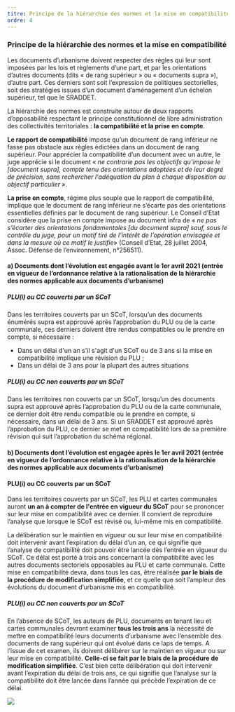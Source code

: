 ```yaml
---
titre: Principe de la hiérarchie des normes et la mise en compatibilité
ordre: 4
---
```


### Principe de la hiérarchie des normes et la mise en compatibilité

Les documents d’urbanisme doivent respecter des règles qui leur sont imposées par les lois et règlements d’une part, et par les orientations d’autres documents (dits « de rang supérieur » ou « documents supra »), d’autre part. Ces derniers sont soit l’expression de politiques sectorielles, soit des stratégies issues d’un document d’aménagement d’un échelon supérieur, tel que le SRADDET.

La hiérarchie des normes est construite autour de deux rapports d’opposabilité respectant le principe constitutionnel de libre administration des collectivités territoriales : **la compatibilité et la prise en compte**.

**Le rapport de compatibilité** impose qu’un document de rang inférieur ne fasse pas obstacle aux règles édictées dans un document de rang supérieur. Pour apprécier la compatibilité d’un document avec un autre, le juge apprécie si le document « *ne contrarie pas les objectifs qu’impose le [document supra], compte tenu des orientations adoptées et de leur degré de précision, sans rechercher l'adéquation du plan à chaque disposition ou objectif particulier* ».

**La prise en compte**, régime plus souple que le rapport de compatibilité, implique que le document de rang inférieur ne s’écarte pas des orientations essentielles définies par le document de rang supérieur. Le Conseil d’Etat considère que la prise en compte impose au document infra de « *ne pas s’écarter des orientations fondamentales [du document supra] sauf, sous le contrôle du juge, pour un motif tiré de l’intérêt de l’opération envisagée et dans la mesure où ce motif le justifie*» (Conseil d’Etat, 28 juillet 2004, Assoc. Défense de l’environnement, n°256511).

#### a) Documents dont l’évolution est engagée avant le 1er avril 2021 (entrée en vigueur de l’ordonnance relative à la rationalisation de la hiérarchie des normes applicable aux documents d’urbanisme)

##### PLU(i) ou CC couverts par un SCoT

Dans les territoires couverts par un SCoT, lorsqu’un des documents énumérés supra est approuvé après l’approbation du PLU ou de la carte communale, ces derniers doivent être rendus compatibles ou le prendre en compte, si nécessaire :
- Dans un délai d'un an s'il s'agit d'un SCoT ou de 3 ans si la mise en compatibilité implique une révision du PLU ;
- Dans un délai de 3 ans pour la plupart des autres situations 

##### PLU(i) ou CC non couverts par un SCoT

Dans les territoires non couverts par un SCoT, lorsqu’un des documents supra est approuvé après l’approbation du PLU ou de la carte communale, ce dernier doit être rendu compatible ou le prendre en compte, si nécessaire, dans un délai de 3 ans. Si un SRADDET est approuvé après l’approbation du PLU, ce dernier se met en compatibilité lors de sa première révision qui suit l’approbation du schéma régional.

#### b) Documents dont l’évolution est engagée après le 1er avril 2021 (entrée en vigueur de l’ordonnance relative à la rationalisation de la hiérarchie des normes applicable aux documents d’urbanisme)

#### PLU(i) ou CC couverts par un SCoT

Dans les territoires couverts par un SCoT, les PLU et cartes communales auront **un an à compter de l'entrée en vigueur du SCoT** pour se prononcer sur leur mise en compatibilité avec ce dernier. Il convient de reproduire l’analyse que lorsque le SCoT est révisé ou, lui-même mis en compatibilité. 

La délibération sur le maintien en vigueur ou sur leur mise en compatibilité doit intervenir avant l’expiration du délai d’un an, ce qui signifie que l’analyse de compatibilité doit pouvoir être lancée dès l’entrée en vigueur du SCoT. Ce délai est porté à trois ans concernant la compatibilité avec les autres documents sectoriels opposables au PLU et carte communale.
Cette mise en compatibilité devra, dans tous les cas, être réalisée **par le biais de la procédure de modification simplifiée**, et ce quelle que soit l’ampleur des évolutions du document d’urbanisme mis en compatibilité.

##### PLU(i) ou CC non couverts par un SCoT

En l’absence de SCoT, les auteurs de PLU, documents en tenant lieu et cartes communales devront examiner **tous les trois ans** la nécessité de mettre en compatibilité leurs documents d’urbanisme avec l’ensemble des documents de rang supérieur qui ont évolué dans ce laps de temps. A l’issue de cet examen, ils doivent délibérer sur le maintien en vigueur ou sur leur mise en compatibilité. **Celle-ci se fait par le biais de la procédure de modification simplifiée**. C’est bien cette délibération qui doit intervenir avant l’expiration du délai de trois ans, ce qui signifie que l’analyse sur la compatibilité doit être lancée dans l’année qui précède l’expiration de ce délai.

 <img src="/images/Hierarchie-des-normes.jpg"/>
